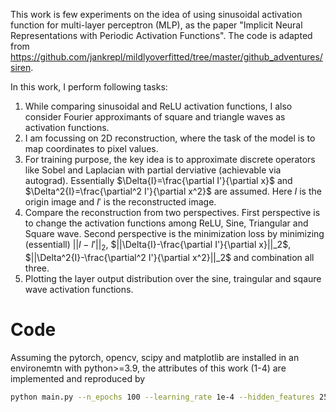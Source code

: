 This work is few experiments on the idea of using sinusoidal activation function for multi-layer perceptron (MLP), as the paper "Implicit Neural Representations with Periodic Activation Functions". The code is adapted from https://github.com/jankrepl/mildlyoverfitted/tree/master/github_adventures/siren.


In this work, I perform following tasks:

1. While comparing sinusoidal and ReLU activation functions, I also consider Fourier approximants of square and triangle waves as activation functions.
2. I am focussing on 2D reconstruction, where the task of the model is to map coordinates to pixel values.
3. For training purpose, the key idea is to approximate discrete operators like Sobel and Laplacian with partial derviative (achievable via autograd). Essentially $\Delta{I}=\frac{\partial I'}{\partial x}$ and $\Delta^2{I}=\frac{\partial^2 I'}{\partial x^2}$ are assumed. Here $I$ is the origin image and $I'$ is the reconstructed image.
4. Compare the reconstruction from two perspectives. First perspective is to change the activation functions among ReLU, Sine, Triangular and Square wave. Second perspective is the minimization loss by minimizing (essentiall) $||I-I'||_2$, $||\Delta{I}-\frac{\partial I'}{\partial x}||_2$, $||\Delta^2{I}-\frac{\partial^2 I'}{\partial x^2}||_2$ and combination all three.
5. Plotting the layer output distribution over the sine, traingular and sqaure wave activation functions.



# Code
Assuming the pytorch, opencv, scipy and matplotlib are installed in an environemtn with python>=3.9, the attributes of this work (1-4) are implemented and reproduced by
```bash
python main.py --n_epochs 100 --learning_rate 1e-4 --hidden_features 256 --hidden_layers 2 --img_path \path\to\image.png --n_modes 4

```
